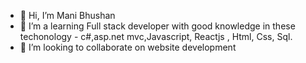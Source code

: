 - 👋 Hi, I’m Mani Bhushan
- 👀 I’m a learning Full stack developer with good knowledge in these techonology - c#,asp.net mvc,Javascript, Reactjs , Html, Css, Sql.
- 💞️ I’m looking to collaborate on website development
